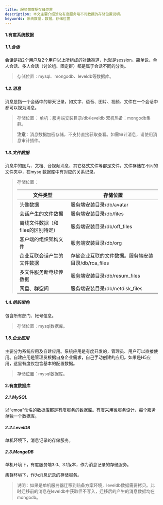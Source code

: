 ```yaml
---
title: 服务端数据存储位置
description: 本文主要介绍涉及有度服务端不同数据的存储位置说明。
keywords: 系统数据，数据，存储位置
---
```


#### 1.有度系统数据

##### 1.1.会话

会话是指2个用户及2个用户以上所组成的对话渠道，也就是session。简单说，单人会话、多人会话（讨论组、固定群）都是属于会话不同的分类。

> 存储位置：mysql、mongodb、leveldb等数据库。  

##### 1.2.消息

消息是指一个会话中的聊天记录，如文字、语音、图片、视频、文件在一个会话中都可以视为消息。

> 存储位置：
> 单机：服务端安装目录/db/leveldb
> 双机热备：mongodb集群。
>
> **注意**：消息数据加密存储，不支持直接获取查看。如需审计消息，请使用消息审计插件。

##### 1.3.文件数据

消息中的图片、文档、音视频消息、其它格式文件等都是文件，文件存储在不同的文件夹中，在mysql数据库中有对应的关系记录。

> 存储位置：
>
> | 文件类型                          | 存储位置                                            |
> | --------------------------------- | --------------------------------------------------- |
> | 头像数据                          | 服务端安装目录/db/avatar                            |
> | 会话产生的文件数据                | 服务端安装目录/db/files                             |
> | 离线文件数据（和files的区别待定） | 服务端安装目录/db/off_files                         |
> | 客户端的组织架构文件              | 服务端安装目录/db/org                               |
> | 企业互联会话产生的文件数据        | 存储企业互联的文件数据。服务端安装目录/db/rca_files |
> | 多文件服务断电续传数据            | 服务端安装目录/db/resum_files                       |
> | 网盘、群空间                      | 服务端安装目录/db/netdisk_files                     |

##### 1.4.组织架构

包含所有部门、帐号信息。

> 存储位置：mysql数据库。

##### 1.5.企业应用

主要分为系统应用及自建应用。系统应用是有度开发的，管理员、用户可以直接使用。自建应用是管理员根据自身企业需求，自己手动创建的应用。如果是H5应用，这里有度仅包含基本的配置数据。

> 存储位置：mysql数据库。

#### 2.有度数据库

##### 2.1.MySQL

以“emoa”命名的数据库都是有度服务的数据库。有度采用微服务设计，每个服务单独一个数据库。

##### 2.2.LevelDB

单机环境下，消息记录的存储服务。

##### 2.3.MongoDB

单机环境下，有度服务端3.0、3.1版本，作为消息记录的存储服务。

集群环境下，作为消息记录的存储服务。

>说明：如果是单机服务器迁移到热备方案环境，leveldb数据需要拷贝。此时迁移前的消息在leveldb中获取但不写入，迁移后的产生的消息数据均在mongodb。